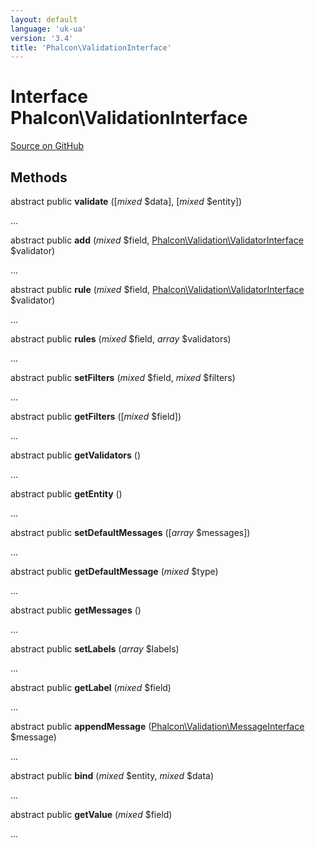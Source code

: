 ```yaml
---
layout: default
language: 'uk-ua'
version: '3.4'
title: 'Phalcon\ValidationInterface'
---
```


# Interface **Phalcon\ValidationInterface**

<a href="https://github.com/phalcon/cphalcon/tree/v3.4.0/phalcon/validationinterface.zep" class="btn btn-default btn-sm">Source on GitHub</a>

## Methods

abstract public **validate** ([*mixed* $data], [*mixed* $entity])

...

abstract public **add** (*mixed* $field, [Phalcon\Validation\ValidatorInterface](/3.4/en/api/Phalcon_Validation_ValidatorInterface) $validator)

...

abstract public **rule** (*mixed* $field, [Phalcon\Validation\ValidatorInterface](/3.4/en/api/Phalcon_Validation_ValidatorInterface) $validator)

...

abstract public **rules** (*mixed* $field, *array* $validators)

...

abstract public **setFilters** (*mixed* $field, *mixed* $filters)

...

abstract public **getFilters** ([*mixed* $field])

...

abstract public **getValidators** ()

...

abstract public **getEntity** ()

...

abstract public **setDefaultMessages** ([*array* $messages])

...

abstract public **getDefaultMessage** (*mixed* $type)

...

abstract public **getMessages** ()

...

abstract public **setLabels** (*array* $labels)

...

abstract public **getLabel** (*mixed* $field)

...

abstract public **appendMessage** ([Phalcon\Validation\MessageInterface](/3.4/en/api/Phalcon_Validation_MessageInterface) $message)

...

abstract public **bind** (*mixed* $entity, *mixed* $data)

...

abstract public **getValue** (*mixed* $field)

...